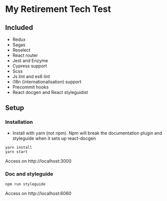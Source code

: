 # My Retirement Tech Test

## Included

* Redux
* Sagas
* Reselect
* React router
* Jest and Enzyme
* Cypress support
* Scss
* Js lint and es6 lint
* i18n (internationalisation) support
* Precommit hooks
* React docgen and React styleguidist

## Setup

### Installation

* Install with yarn (not npm). Npm will break the documentation plugin and styleguide when it sets up react-docgen

```
yarn install
yarn start
```
Access on http://localhost:3000

### Doc and styleguide

```
npm run styleguide
```

Access on http://localhost:6060